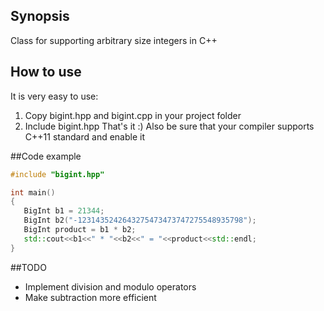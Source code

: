 ## Synopsis

Class for supporting arbitrary size integers in C++

## How to use

It is very easy to use:
1. Copy bigint.hpp and bigint.cpp in your project folder
2. Include bigint.hpp
That's it :)
Also be sure that your compiler supports C++11 standard and enable it

##Code example
```c++
#include "bigint.hpp"

int main()
{
   BigInt b1 = 21344;
   BigInt b2("-1231435242643275473473747275548935798");
   BigInt product = b1 * b2;
   std::cout<<b1<<" * "<<b2<<" = "<<product<<std::endl;
}

```

##TODO
- Implement division and modulo operators
- Make subtraction more efficient

